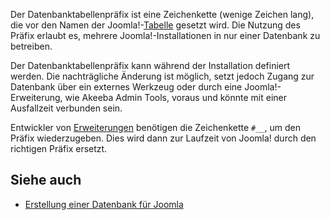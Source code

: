 <!-- Filename: Database_Table_Prefix / Display title: Datenbanktabellenpräfix -->

Der Datenbanktabellenpräfix ist eine Zeichenkette (wenige Zeichen lang),
die vor den Namen der
Joomla!-[Tabelle](https://docs.joomla.org/tables "Special:MyLanguage/tables")
gesetzt wird. Die Nutzung des Präfix erlaubt es, mehrere
Joomla!-Installationen in nur einer Datenbank zu betreiben.

Der Datenbanktabellenpräfix kann während der Installation definiert
werden. Die nachträgliche Änderung ist möglich, setzt jedoch Zugang zur
Datenbank über ein externes Werkzeug oder durch eine
Joomla!-Erweiterung, wie Akeeba Admin Tools, voraus und könnte mit einer
Ausfallzeit verbunden sein.

Entwickler von
[Erweiterungen](https://docs.joomla.org/Extension "Special:MyLanguage/Extension")
benötigen die Zeichenkette `#__`, um den Präfix wiederzugeben. Dies wird
dann zur Laufzeit von Joomla! durch den richtigen Präfix ersetzt.

## Siehe auch

- [Erstellung einer Datenbank für
  Joomla](https://docs.joomla.org/Creating_a_Database_for_Joomla! "Special:MyLanguage/Creating a Database for Joomla!")
